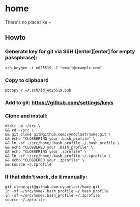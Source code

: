 # home
There's no place like ~

## Howto

### Generate key for git via SSH ([enter][enter] for empty passphrase):

    ssh-keygen -t ed25519 -C "email@example.com"

### Copy to clipboard

    pbcopy < ~/.ssh/id_ed25519.pub

### Add to git: https://github.com/settings/keys

### Clone and install:

    mkdir -p ~/src \
    && cd ~/src \
    && git clone git@github.com:cynoclast/home.git \
    && echo "CLOBBERING your .bash_profile" \
    && ln -sf ~/src/home/.bash_profile ~/.bash_profile \
    && echo "CLOBBERED your .bash_profile" \
    && echo "CLOBBERING your .zprofile" \
    && ln -sf ~/src/home/.bash_profile ~/.zprofile \
    && echo "CLOBBERED your .zprofile" \
    && source ~/.zprofile

### If that didn't work, do it manually:

    git clone git@github.com:cynoclast/home.git
    ln -sf ~/src/home/.bash_profile ~/.bash_profile
    ln -sf ~/src/home/.bash_profile ~/.zprofile
    source ~/.zprofile
